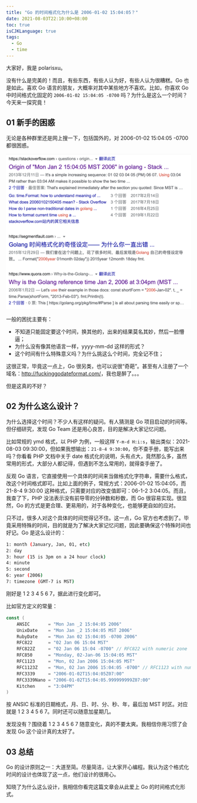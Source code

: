 ```yaml
---
title: "Go 的时间格式化为什么是 2006-01-02 15:04:05？"
date: 2021-08-03T22:10:00+08:00
toc: true
isCJKLanguage: true
tags: 
  - Go
  - time
---
```


大家好，我是 polarisxu。

没有什么是完美的！而且，有些东西，有些人认为好，有些人认为很糟糕。Go 也是如此。喜欢 Go 语言的朋友，大概率对其中某些地方不喜欢。比如，你喜欢 Go 中时间格式化固定的 `2006-01-02 15:04:05 -0700` 吗？为什么是这么一个时间？今天来一探究竟！

## 01 新手的困惑

无论是各种群里还是网上搜一下，包括国外的，对 2006-01-02 15:04:05 -0700 都很困惑。

![](imgs/time-format.png)

一般的困扰主要有：

- 不知道只能固定要这个时间，换其他的，出来的结果莫名其妙，然后一脸懵逼；
- 为什么没有像其他语言一样，yyyy-mm-dd 这样的形式？
- 这个时间有什么特殊意义吗？为什么挑这么个时间，完全记不住；

这很正常，毕竟这一点上，Go 很另类，也可以说很“奇葩”。甚至有人注册了一个域名：<http://fuckinggodateformat.com/>，我也是醉了。。。

但是这真的不好？

## 02 为什么这么设计？

为什么选择这个时间？不少人有这样的疑问。有人猜测是 Go 项目启动的时间等。但仔细研究，发现 Go Team 还是用心良苦，目的是解决大家记忆问题。

比如常规的 ymd 格式，以 PHP 为例，一般这样 `Y-m-d H:i:s`，输出类似：2021-08-03 09:30:00，但如果我想输出：`21-8-4 9:30:00`，你不查手册，能写出来吗？你看看 PHP 文档中关于 date 格式化的说明，头有点大，竟然那么多，虽然常用的形式，大部分人都记得，但遇到不怎么常用的，就得查手册了。

反观 Go 语言，它直接使用一个具体的时间来当做格式化字符串，需要什么格式，改这个时间格式即可。比如上面的例子，常规方式：2006-01-02  15:04:05，而 21-8-4 9:30:00 这种格式，只需要对应的改变值即可：06-1-2 3:04:05。而且，我查了下，PHP 没法表示没有前导零的分钟数和秒数，而 Go 很容易实现。很显然，Go 的方式是更合理、更易用的，对于各种变化，也能够更自如的应对。

只不过，很多人对这个具体的时间觉得记不住。这一点，Go 官方也考虑到了。毕竟采用特殊的时间，目的就是为了解决大家记忆问题，因此要确保这个特殊时间也好记。Go 是这么设计的：

```bash
1: month (January, Jan, 01, etc)
2: day
3: hour (15 is 3pm on a 24 hour clock)
4: minute
5: second
6: year (2006)
7: timezone (GMT-7 is MST)
```

刚好是 1 2 3 4 5 6 7，据此进行变化即可。

比如官方定义的常量：

```go
const (
    ANSIC       = "Mon Jan _2 15:04:05 2006"
    UnixDate    = "Mon Jan _2 15:04:05 MST 2006"
    RubyDate    = "Mon Jan 02 15:04:05 -0700 2006"
    RFC822      = "02 Jan 06 15:04 MST"
    RFC822Z     = "02 Jan 06 15:04 -0700" // RFC822 with numeric zone
    RFC850      = "Monday, 02-Jan-06 15:04:05 MST"
    RFC1123     = "Mon, 02 Jan 2006 15:04:05 MST"
    RFC1123Z    = "Mon, 02 Jan 2006 15:04:05 -0700" // RFC1123 with numeric zone
    RFC3339     = "2006-01-02T15:04:05Z07:00"
    RFC3339Nano = "2006-01-02T15:04:05.999999999Z07:00"
    Kitchen     = "3:04PM"
)
```

按 ANSIC 标准的日期格式，月、日、时、分、秒、年，最后加 MST 时区。对应就是 1 2 3 4 5 6 7。同时还可以随意加星期几。

发现没有？围绕着 1 2 3 4 5 6 7 随意变化，真的不要太爽。我相信你用习惯了会发现 Go 这个设计真的太好了。

## 03 总结

Go 的设计原则之一：大道至简。尽量简洁，让大家开心编程。我认为这个格式化时间的设计也体现了这一点，他们设计的很用心。

知晓了为什么这么设计，我相信你看完这篇文章会从此爱上 Go 的时间格式化形式。